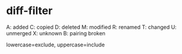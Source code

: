 # diff-filter
A: added
C: copied
D: deleted
M: modified
R: renamed
T: changed
U: unmerged
X: unknown
B: pairing broken

lowercase=exclude, uppercase=include








